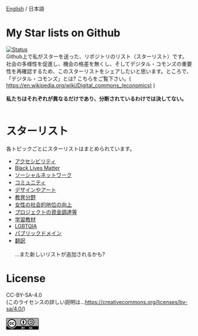<a href="https://github.com/4ioskd/my-Stars-lists/blob/main/README.md" rel="noopener noreferrer">English</a> / 日本語
# My Star lists on Github
[![Status](https://img.shields.io/badge/status-active-success.svg)]()<br>
Github上で私がスターを送った、リポジトリのリスト（スターリスト）です。社会の多様性を促進し、機会の格差を無くし、そしてデジタル・コモンズの重要性を再確認するため、このスターリストをシェアしたいと思います。ところで、「デジタル・コモンズ」とは? こちらをご覧下さい。( https://en.wikipedia.org/wiki/Digital_commons_(economics) )<br><br>
<b>私たちはそれぞれが異なるだけであり、分断されているわけでは決してない。</b><br><br>

# スターリスト
各トピックごとにスターリストはまとめられています。<br>
- <a href="https://github.com/stars/4ioskd/lists/accessibility" rel="noopener noreferrer">アクセシビリティ</a><br>
- <a href="https://github.com/stars/4ioskd/lists/black-lives-matter" rel="noopener noreferrer">Black Lives Matter</a><br>
- <a href="https://github.com/stars/4ioskd/lists/social-network" rel="noopener noreferrer">ソーシャルネットワーク</a><br>
- <a href="https://github.com/stars/4ioskd/lists/community" rel="noopener noreferrer">コミュニティ</a><br>
- <a href="https://github.com/stars/4ioskd/lists/design-art" rel="noopener noreferrer">デザインやアート</a><br>
- <a href="https://github.com/stars/4ioskd/lists/education" rel="noopener noreferrer">教育分野</a><br>
- <a href="https://github.com/stars/4ioskd/lists/empowering-women" rel="noopener noreferrer">女性の社会的地位の向上</a><br>
- <a href="https://github.com/stars/4ioskd/lists/funding-job" rel="noopener noreferrer">プロジェクトの資金調達等</a><br>
- <a href="https://github.com/stars/4ioskd/lists/learning-material" rel="noopener noreferrer">学習教材</a><br>
- <a href="https://github.com/stars/4ioskd/lists/lgbtqia" rel="noopener noreferrer">LGBTQIA</a><br>
- <a href="https://github.com/stars/4ioskd/lists/public-domain" rel="noopener noreferrer">パブリックドメイン</a><br>
- <a href="https://github.com/stars/4ioskd/lists/trasnlation" rel="noopener noreferrer">翻訳</a><br><br>
...また新しいリストが追加されるかも?

# License
CC-BY-SA-4.0<br>
(このライセンスの詳しい説明は...https://creativecommons.org/licenses/by-sa/4.0/)<br><br>
<img src="CC-BY-SA_icon.svg.png" width="88" height="31" alt="CC-BY-SA-4.0"></a>

